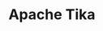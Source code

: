 ---
layout: post
categories: tools
title:  Apache Tika
maintenance-organization: Apache
capabilities: Identifies file formats 
formats: See [https://tika.apache.org/1.19/formats.html](https://tika.apache.org/1.19/formats.html)
# description: description
# usage-note: usage note
more-info-url: http://tika.apache.org/
---